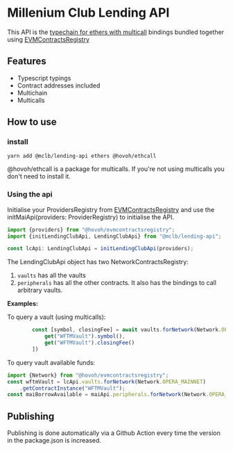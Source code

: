# Millenium Club Lending API

This API is the [typechain for ethers with multicall](https://github.com/HOVOH/TypeChain/tree/master/packages/target-ethers-multicall) bindings 
bundled together using [EVMContractsRegistry](https://github.com/HOVOH/web3-services/tree/release/packages/EVMContractsRegistry)

## Features
- Typescript typings
- Contract addresses included
- Multichain
- Multicalls

## How to use

### install
`yarn add @mclb/lending-api ethers @hovoh/ethcall`

@hovoh/ethcall is a package for multicalls. If you're not using multicalls you don't need to install it.

### Using the api
Initialise your ProvidersRegistry from [EVMContractsRegistry](https://github.com/HOVOH/web3-services/tree/release/packages/EVMContractsRegistry)
and use the initMaiApi(providers: ProviderRegistry) to initialise the API.

```typescript
import {providers} from "@hovoh/evmcontractsregistry";
import {initLendingClubApi, LendingClubApi} from "@mclb/lending-api";

const lcApi: LendingClubApi = initLendingClubApi(providers);
```

The LendingClubApi object has two NetworkContractsRegistry: 
1. `vaults` has all the vaults
2. `peripherals` has all the other contracts. It also has the bindings to call arbitrary vaults.

**Examples:**

To query a vault (using multicalls):
```typescript
        const [symbol, closingFee] = await vaults.forNetwork(Network.OPERA_MAINNET).multiCall((get) => [
            get("WFTMVault").symbol(),
            get("WFTMVault").closingFee()
        ])
```

To query vault available funds:
```typescript
import {Network} from "@hovoh/evmcontractsregistry";
const wftmVault = lcApi.vaults.forNetwork(Network.OPERA_MAINNET)
    .getContractInstance("WFTMVault");
const maiBorrowAvailable = maiApi.peripherals.forNetwork(Network.OPERA_MAINNET).getContractInstance("mUSD").balanceOf(wftmVault.address)
```

## Publishing

Publishing is done automatically via a Github Action every time the version in the package.json is increased.